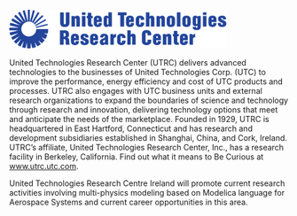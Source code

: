 <p><a style="border-bottom: 0px solid #ccc;" href="http://www.utrc.utc.com/
"><img src="exhibitor_4.svg" style="height:70px;width:auto;" /></a></p>
<p>United Technologies Research Center (UTRC) delivers advanced technologies to the businesses of United Technologies Corp. (UTC) to improve the performance, energy efficiency and cost of UTC products and processes. UTRC also engages with UTC business units and external research organizations to expand the boundaries of science and technology through research and innovation, delivering technology options that meet and anticipate the needs of the marketplace. Founded in 1929, UTRC is headquartered in East Hartford, Connecticut and has research and development subsidiaries established in Shanghai, China, and Cork, Ireland.  UTRC’s affiliate, United Technologies Research Center, Inc., has a research facility in Berkeley, California. Find out what it means to Be Curious at <a href="www.utrc.utc.com">www.utrc.utc.com</a>.</p>

<p>United Technologies Research Centre Ireland will promote current research activities involving multi-physics modeling based on Modelica language for Aerospace Systems and current career opportunities in this area.</p>